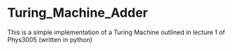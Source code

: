 # Turing_Machine_Adder
This is a simple implementation of a Turing Machine outlined in lecture 1 of Phys3005 (written in python)
